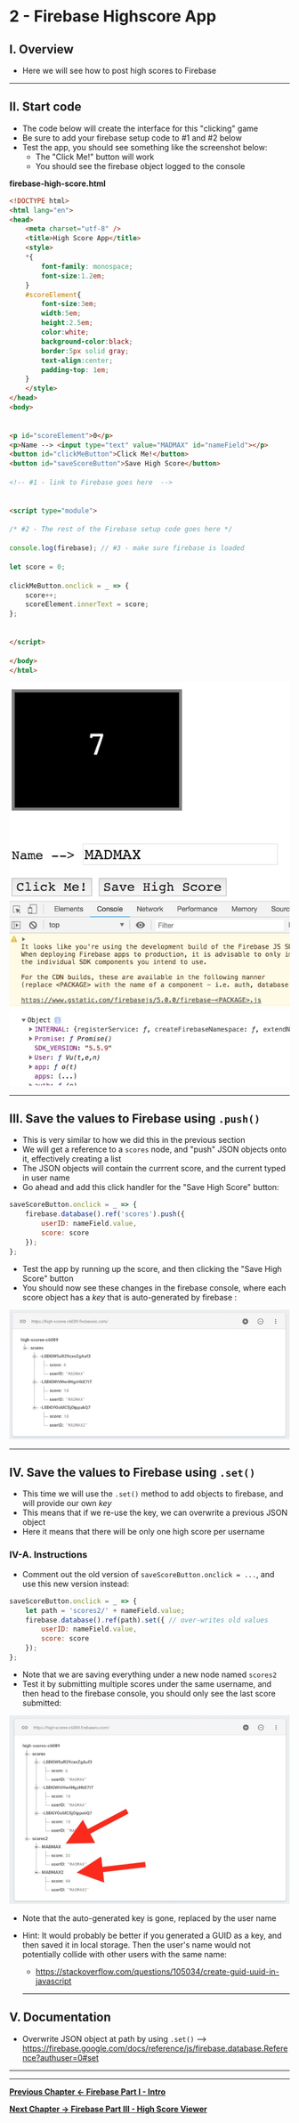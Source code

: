 # 2 - Firebase Highscore App

## I. Overview

- Here we will see how to post high scores to Firebase 

<hr>

## II. Start code

- The code below will create the interface for this "clicking" game
- Be sure to add your firebase setup code to #1 and #2 below
- Test the app, you should see something like the screenshot below:
  - The "Click Me!" button will work
  - You should see the firebase object logged to the console

**firebase-high-score.html**

```html
<!DOCTYPE html>
<html lang="en">
<head>
	<meta charset="utf-8" />
	<title>High Score App</title>
	<style>
	*{
		font-family: monospace;
		font-size:1.2em;
	}
	#scoreElement{
		font-size:3em;
		width:5em;
		height:2.5em;
		color:white;
		background-color:black;
		border:5px solid gray;
		text-align:center;
		padding-top: 1em;
	}
	</style>
</head>
<body>


<p id="scoreElement">0</p>
<p>Name --> <input type="text" value="MADMAX" id="nameField"></p>
<button id="clickMeButton">Click Me!</button>
<button id="saveScoreButton">Save High Score</button>

<!-- #1 - link to Firebase goes here  -->


<script type="module">

/* #2 - The rest of the Firebase setup code goes here */
	
console.log(firebase); // #3 - make sure firebase is loaded
	
let score = 0;
	
clickMeButton.onclick = _ => {
	score++;
	scoreElement.innerText = score;
};
	

</script>

</body>
</html>
```

![screenshot](_images/firebase-9.jpg)

<hr>

## III. Save the values to Firebase using `.push()`

- This is very similar to how we did this in the previous section  
- We will get a reference to a `scores` node, and "push" JSON objects onto it, effectively creating a list
- The JSON objects will contain the currrent score, and the current typed in user name
- Go ahead and add this click handler for the "Save High Score" button:


```js
saveScoreButton.onclick = _ => {
	firebase.database().ref('scores').push({
		userID: nameField.value,
		score: score
	});
};
```
- Test the app by running up the score, and then clicking the "Save High Score" button
- You should now see these changes in the firebase console, where each score object has a *key* that is auto-generated by firebase :

![screenshot](_images/firebase-10.jpg)

<hr>

## IV. Save the values to Firebase using `.set()`

- This time we will use the `.set()` method to add objects to firebase, and will provide our own *key*
- This means that if we re-use the key, we can overwrite a previous JSON object
- Here it means that there will be only one high score per username

### IV-A. Instructions

- Comment out the old version of `saveScoreButton.onclick = ...`, and use this new version instead:

```js
saveScoreButton.onclick = _ => {
	let path = 'scores2/' + nameField.value;
	firebase.database().ref(path).set({ // over-writes old values
		userID: nameField.value,
		score: score
	});
};
```

- Note that we are saving everything under a new node named `scores2`
- Test it by submitting multiple scores under the same username, and then head to the firebase console, you should only see the last score submitted:

![screenshot](_images/firebase-11.jpg)

- Note that the auto-generated key is gone, replaced by the user name
- Hint: It would probably be better if you generated a GUID as a key, and then saved it in local storage. Then the user's name would not potentially collide with other users with the same name:
  - https://stackoverflow.com/questions/105034/create-guid-uuid-in-javascript
  
  <hr>
  
## V. Documentation

- Overwrite JSON object at path by using `.set()` --> https://firebase.google.com/docs/reference/js/firebase.database.Reference?authuser=0#set

<hr><hr>

**[Previous Chapter <- Firebase Part I - Intro](firebase-1.md)**

**[Next Chapter -> Firebase Part III - High Score Viewer](firebase-3.md)**
